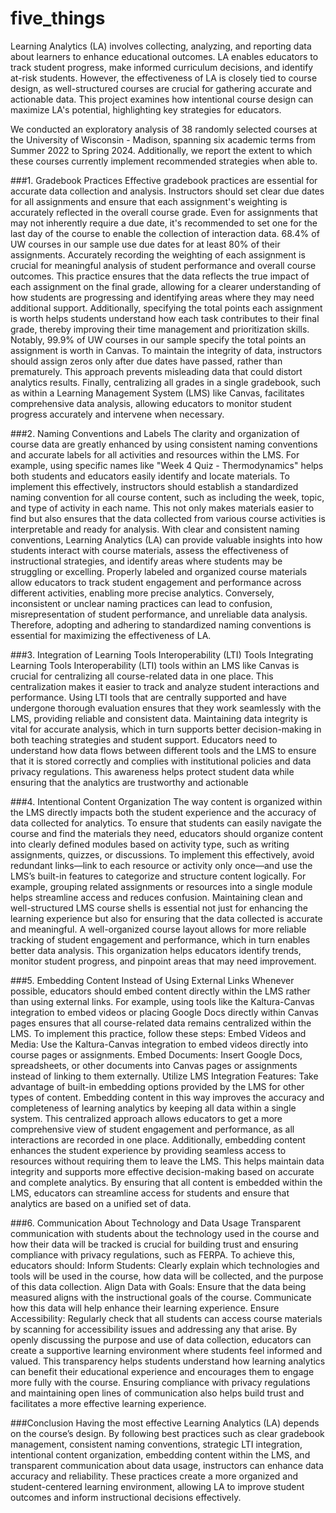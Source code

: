 # five_things

Learning Analytics (LA) involves collecting, analyzing, and reporting data about learners to enhance educational outcomes. LA enables educators to track student progress, make informed curriculum decisions, and identify at-risk students. However, the effectiveness of LA is closely tied to course design, as well-structured courses are crucial for gathering accurate and actionable data. This project examines how intentional course design can maximize LA's potential, highlighting key strategies for educators.

We conducted an exploratory analysis of 38 randomly selected courses at the University of Wisconsin - Madison, spanning six academic terms from Summer 2022 to Spring 2024. Additionally, we report the extent to which these courses currently implement recommended strategies when able to.

###1. Gradebook Practices
Effective gradebook practices are essential for accurate data collection and analysis. Instructors should set clear due dates for all assignments and ensure that each assignment's weighting is accurately reflected in the overall course grade. Even for assignments that may not inherently require a due date, it's recommended to set one for the last day of the course to enable the collection of interaction data. 68.4% of UW courses in our sample use due dates for at least 80% of their assignments.
Accurately recording the weighting of each assignment is crucial for meaningful analysis of student performance and overall course outcomes. This practice ensures that the data reflects the true impact of each assignment on the final grade, allowing for a clearer understanding of how students are progressing and identifying areas where they may need additional support. Additionally, specifying the total points each assignment is worth helps students understand how each task contributes to their final grade, thereby improving their time management and prioritization skills. Notably, 99.9% of UW courses in our sample specify the total points an assignment is worth in Canvas.
To maintain the integrity of data, instructors should assign zeros only after due dates have passed, rather than prematurely. This approach prevents misleading data that could distort analytics results. Finally, centralizing all grades in a single gradebook, such as within a Learning Management System (LMS) like Canvas, facilitates comprehensive data analysis, allowing educators to monitor student progress accurately and intervene when necessary.

###2. Naming Conventions and Labels
The clarity and organization of course data are greatly enhanced by using consistent naming conventions and accurate labels for all activities and resources within the LMS. For example, using specific names like "Week 4 Quiz - Thermodynamics" helps both students and educators easily identify and locate materials.
To implement this effectively, instructors should establish a standardized naming convention for all course content, such as including the week, topic, and type of activity in each name. This not only makes materials easier to find but also ensures that the data collected from various course activities is interpretable and ready for analysis.
With clear and consistent naming conventions, Learning Analytics (LA) can provide valuable insights into how students interact with course materials, assess the effectiveness of instructional strategies, and identify areas where students may be struggling or excelling.
Properly labeled and organized course materials allow educators to track student engagement and performance across different activities, enabling more precise analytics. Conversely, inconsistent or unclear naming practices can lead to confusion, misrepresentation of student performance, and unreliable data analysis. Therefore, adopting and adhering to standardized naming conventions is essential for maximizing the effectiveness of LA.

###3. Integration of Learning Tools Interoperability (LTI) Tools
Integrating Learning Tools Interoperability (LTI) tools within an LMS like Canvas is crucial for centralizing all course-related data in one place. This centralization makes it easier to track and analyze student interactions and performance. Using LTI tools that are centrally supported and have undergone thorough evaluation ensures that they work seamlessly with the LMS, providing reliable and consistent data.
Maintaining data integrity is vital for accurate analysis, which in turn supports better decision-making in both teaching strategies and student support. Educators need to understand how data flows between different tools and the LMS to ensure that it is stored correctly and complies with institutional policies and data privacy regulations. This awareness helps protect student data while ensuring that the analytics are trustworthy and actionable

###4. Intentional Content Organization
The way content is organized within the LMS directly impacts both the student experience and the accuracy of data collected for analytics. To ensure that students can easily navigate the course and find the materials they need, educators should organize content into clearly defined modules based on activity type, such as writing assignments, quizzes, or discussions.
To implement this effectively, avoid redundant links—link to each resource or activity only once—and use the LMS’s built-in features to categorize and structure content logically. For example, grouping related assignments or resources into a single module helps streamline access and reduces confusion.
Maintaining clean and well-structured LMS course shells is essential not just for enhancing the learning experience but also for ensuring that the data collected is accurate and meaningful. A well-organized course layout allows for more reliable tracking of student engagement and performance, which in turn enables better data analysis. This organization helps educators identify trends, monitor student progress, and pinpoint areas that may need improvement.

###5. Embedding Content Instead of Using External Links
Whenever possible, educators should embed content directly within the LMS rather than using external links. For example, using tools like the Kaltura-Canvas integration to embed videos or placing Google Docs directly within Canvas pages ensures that all course-related data remains centralized within the LMS.
To implement this practice, follow these steps:
Embed Videos and Media: Use the Kaltura-Canvas integration to embed videos directly into course pages or assignments.
Embed Documents: Insert Google Docs, spreadsheets, or other documents into Canvas pages or assignments instead of linking to them externally.
Utilize LMS Integration Features: Take advantage of built-in embedding options provided by the LMS for other types of content.
Embedding content in this way improves the accuracy and completeness of learning analytics by keeping all data within a single system. This centralized approach allows educators to get a more comprehensive view of student engagement and performance, as all interactions are recorded in one place.
Additionally, embedding content enhances the student experience by providing seamless access to resources without requiring them to leave the LMS. This helps maintain data integrity and supports more effective decision-making based on accurate and complete analytics. By ensuring that all content is embedded within the LMS, educators can streamline access for students and ensure that analytics are based on a unified set of data.

###6. Communication About Technology and Data Usage
Transparent communication with students about the technology used in the course and how their data will be tracked is crucial for building trust and ensuring compliance with privacy regulations, such as FERPA. To achieve this, educators should:
Inform Students: Clearly explain which technologies and tools will be used in the course, how data will be collected, and the purpose of this data collection.
Align Data with Goals: Ensure that the data being measured aligns with the instructional goals of the course. Communicate how this data will help enhance their learning experience.
Ensure Accessibility: Regularly check that all students can access course materials by scanning for accessibility issues and addressing any that arise.
By openly discussing the purpose and use of data collection, educators can create a supportive learning environment where students feel informed and valued. This transparency helps students understand how learning analytics can benefit their educational experience and encourages them to engage more fully with the course. Ensuring compliance with privacy regulations and maintaining open lines of communication also helps build trust and facilitates a more effective learning experience.

###Conclusion
Having the most effective Learning Analytics (LA) depends on the course’s design. By following best practices such as clear gradebook management, consistent naming conventions, strategic LTI integration, intentional content organization, embedding content within the LMS, and transparent communication about data usage, instructors can enhance data accuracy and reliability. These practices create a more organized and student-centered learning environment, allowing LA to improve student outcomes and inform instructional decisions effectively.
